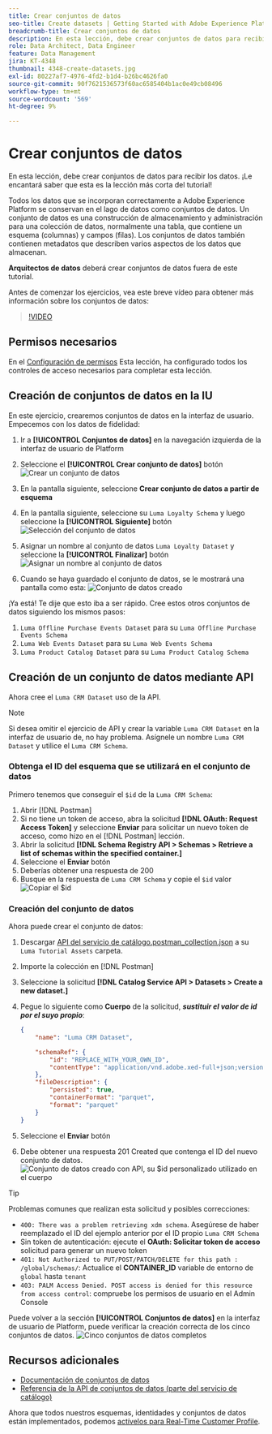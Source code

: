 ```yaml
---
title: Crear conjuntos de datos
seo-title: Create datasets | Getting Started with Adobe Experience Platform for Data Architects and Data Engineers
breadcrumb-title: Crear conjuntos de datos
description: En esta lección, debe crear conjuntos de datos para recibir los datos.
role: Data Architect, Data Engineer
feature: Data Management
jira: KT-4348
thumbnail: 4348-create-datasets.jpg
exl-id: 80227af7-4976-4fd2-b1d4-b26bc4626fa0
source-git-commit: 90f7621536573f60ac6585404b1ac0e49cb08496
workflow-type: tm+mt
source-wordcount: '569'
ht-degree: 9%

---
```


# Crear conjuntos de datos

<!--15min-->

En esta lección, debe crear conjuntos de datos para recibir los datos. ¡Le encantará saber que esta es la lección más corta del tutorial!

Todos los datos que se incorporan correctamente a Adobe Experience Platform se conservan en el lago de datos como conjuntos de datos. Un conjunto de datos es una construcción de almacenamiento y administración para una colección de datos, normalmente una tabla, que contiene un esquema (columnas) y campos (filas). Los conjuntos de datos también contienen metadatos que describen varios aspectos de los datos que almacenan.

**Arquitectos de datos** deberá crear conjuntos de datos fuera de este tutorial.

Antes de comenzar los ejercicios, vea este breve vídeo para obtener más información sobre los conjuntos de datos:
>[!VIDEO](https://video.tv.adobe.com/v/27269?quality=12&learn=on)

## Permisos necesarios

En el [Configuración de permisos](configure-permissions.md) Esta lección, ha configurado todos los controles de acceso necesarios para completar esta lección.

<!--
* Permission items **[!UICONTROL Data Management]** > **[!UICONTROL View Datasets]** and **[!UICONTROL Manage Datasets]**
* Permission item **[!UICONTROL Sandboxes]** > `Luma Tutorial`
* User-role access to the `Luma Tutorial Platform` product profile
* Developer-role access to the `Luma Tutorial Platform` product profile (for API)
-->

## Creación de conjuntos de datos en la IU

En este ejercicio, crearemos conjuntos de datos en la interfaz de usuario. Empecemos con los datos de fidelidad:

1. Ir a **[!UICONTROL Conjuntos de datos]** en la navegación izquierda de la interfaz de usuario de Platform
1. Seleccione el **[!UICONTROL Crear conjunto de datos]** botón
   ![Crear un conjunto de datos](assets/datasets-createDataset.png)

1. En la pantalla siguiente, seleccione **Crear conjunto de datos a partir de esquema**
1. En la pantalla siguiente, seleccione su `Luma Loyalty Schema` y luego seleccione la **[!UICONTROL Siguiente]** botón
   ![Selección del conjunto de datos](assets/datasets-selectSchema.png)

1. Asignar un nombre al conjunto de datos `Luma Loyalty Dataset` y seleccione la **[!UICONTROL Finalizar]** botón
   ![Asignar un nombre al conjunto de datos](assets/datasets-nameDataset.png)
1. Cuando se haya guardado el conjunto de datos, se le mostrará una pantalla como esta:
   ![Conjunto de datos creado](assets/datasets-created.png)

¡Ya está! Te dije que esto iba a ser rápido. Cree estos otros conjuntos de datos siguiendo los mismos pasos:

1. `Luma Offline Purchase Events Dataset` para su `Luma Offline Purchase Events Schema`
1. `Luma Web Events Dataset` para su `Luma Web Events Schema`
1. `Luma Product Catalog Dataset` para su `Luma Product Catalog Schema`


## Creación de un conjunto de datos mediante API

Ahora cree el `Luma CRM Dataset` uso de la API.

>[!NOTE]
>
>Si desea omitir el ejercicio de API y crear la variable `Luma CRM Dataset` en la interfaz de usuario de, no hay problema. Asígnele un nombre `Luma CRM Dataset` y utilice el `Luma CRM Schema`.

### Obtenga el ID del esquema que se utilizará en el conjunto de datos

Primero tenemos que conseguir el `$id` de la `Luma CRM Schema`:

1. Abrir [!DNL Postman]
1. Si no tiene un token de acceso, abra la solicitud **[!DNL OAuth: Request Access Token]** y seleccione **Enviar** para solicitar un nuevo token de acceso, como hizo en el [!DNL Postman] lección.
1. Abrir la solicitud **[!DNL Schema Registry API > Schemas > Retrieve a list of schemas within the specified container.]**
1. Seleccione el **Enviar** botón
1. Deberías obtener una respuesta de 200
1. Busque en la respuesta de `Luma CRM Schema` y copie el `$id` valor
   ![Copiar el $id](assets/dataset-crm-getSchemaId.png)

### Creación del conjunto de datos

Ahora puede crear el conjunto de datos:

1. Descargar [API del servicio de catálogo.postman_collection.json](https://raw.githubusercontent.com/adobe/experience-platform-postman-samples/master/apis/experience-platform/Catalog%20Service%20API.postman_collection.json) a su `Luma Tutorial Assets` carpeta.
1. Importe la colección en [!DNL Postman]
1. Seleccione la solicitud **[!DNL Catalog Service API > Datasets > Create a new dataset.]**
1. Pegue lo siguiente como **Cuerpo** de la solicitud, ***sustituir el valor de id por el suyo propio***:

   ```json
   {
       "name": "Luma CRM Dataset",
   
       "schemaRef": {
           "id": "REPLACE_WITH_YOUR_OWN_ID",
           "contentType": "application/vnd.adobe.xed-full+json;version=1"
       },
       "fileDescription": {
           "persisted": true,
           "containerFormat": "parquet",
           "format": "parquet"
       }
   }
   ```

1. Seleccione el **Enviar** botón
1. Debe obtener una respuesta 201 Created que contenga el ID del nuevo conjunto de datos.
   ![Conjunto de datos creado con API, su $id personalizado utilizado en el cuerpo](assets/datasets-crm-created.png)

>[!TIP]
>
> Problemas comunes que realizan esta solicitud y posibles correcciones:
>
> * `400: There was a problem retrieving xdm schema`. Asegúrese de haber reemplazado el ID del ejemplo anterior por el ID propio `Luma CRM Schema`
> * Sin token de autenticación: ejecute el **OAuth: Solicitar token de acceso** solicitud para generar un nuevo token
> * `401: Not Authorized to PUT/POST/PATCH/DELETE for this path : /global/schemas/`: Actualice el **CONTAINER_ID** variable de entorno de `global` hasta `tenant`
> * `403: PALM Access Denied. POST access is denied for this resource from access control`: compruebe los permisos de usuario en el Admin Console


Puede volver a la sección **[!UICONTROL Conjuntos de datos]** en la interfaz de usuario de Platform, puede verificar la creación correcta de los cinco conjuntos de datos.
![Cinco conjuntos de datos completos](assets/datasets-allComplete.png)


## Recursos adicionales

* [Documentación de conjuntos de datos](https://experienceleague.adobe.com/docs/experience-platform/catalog/datasets/overview.html?lang=es)
* [Referencia de la API de conjuntos de datos (parte del servicio de catálogo)](https://www.adobe.io/experience-platform-apis/references/catalog/#tag/Datasets)

Ahora que todos nuestros esquemas, identidades y conjuntos de datos están implementados, podemos [actívelos para Real-Time Customer Profile](enable-profiles.md).
